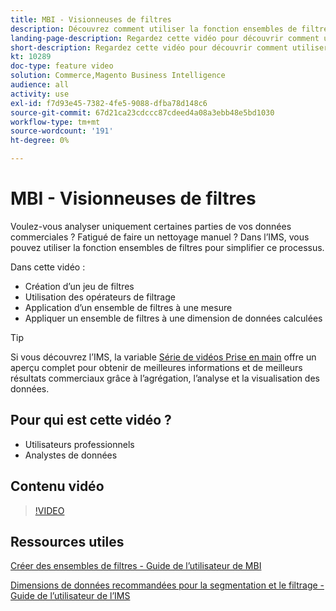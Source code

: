 ```yaml
---
title: MBI - Visionneuses de filtres
description: Découvrez comment utiliser la fonction ensembles de filtres MBI pour simplifier la création de rapports de données d’entreprise pour Adobe Commerce et Magento Open Source.
landing-page-description: Regardez cette vidéo pour découvrir comment utiliser la fonction ensembles de filtres de l’IMS pour simplifier la création de rapports de données d’entreprise.
short-description: Regardez cette vidéo pour découvrir comment utiliser la fonction ensembles de filtres de l’IMS pour simplifier la création de rapports de données d’entreprise.
kt: 10289
doc-type: feature video
solution: Commerce,Magento Business Intelligence
audience: all
activity: use
exl-id: f7d93e45-7382-4fe5-9088-dfba78d148c6
source-git-commit: 67d21ca23cdccc87cdeed4a08a3ebb48e5bd1030
workflow-type: tm+mt
source-wordcount: '191'
ht-degree: 0%

---
```


# MBI - Visionneuses de filtres

Voulez-vous analyser uniquement certaines parties de vos données commerciales ? Fatigué de faire un nettoyage manuel ? Dans l’IMS, vous pouvez utiliser la fonction ensembles de filtres pour simplifier ce processus.

Dans cette vidéo :

- Création d’un jeu de filtres
- Utilisation des opérateurs de filtrage
- Application d’un ensemble de filtres à une mesure
- Appliquer un ensemble de filtres à une dimension de données calculées

>[!TIP]
>
>Si vous découvrez l’IMS, la variable [Série de vidéos Prise en main](1-overview.md) offre un aperçu complet pour obtenir de meilleures informations et de meilleurs résultats commerciaux grâce à l’agrégation, l’analyse et la visualisation des données.

## Pour qui est cette vidéo ?

- Utilisateurs professionnels
- Analystes de données

## Contenu vidéo

>[!VIDEO](https://video.tv.adobe.com/v/342408?quality=12&learn=on)

## Ressources utiles

[Créer des ensembles de filtres - Guide de l’utilisateur de MBI](https://experienceleague.adobe.com/docs/commerce-business-intelligence/mbi/build/reports/ess-manage-data-filters.html)

[Dimensions de données recommandées pour la segmentation et le filtrage - Guide de l’utilisateur de l’IMS](https://experienceleague.adobe.com/docs/commerce-business-intelligence/mbi/best-practices/data/segment-filter.html)
